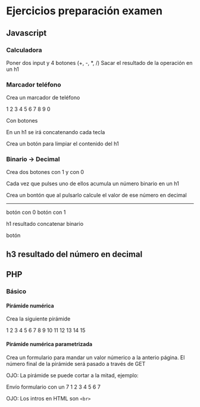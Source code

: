 # Ejercicios preparación examen

## Javascript

### Calculadora

Poner dos input y 4 botones (+, -, *, /)
Sacar el resultado de la operación en un h1

### Marcador teléfono

Crea un marcador de teléfono 

1 2 3 
4 5 6
7 8 9
  0

Con botones

En un h1 se irá concatenando cada tecla

Crea un botón para limpiar el contenido del h1

### Binario -> Decimal

Crea dos botones con 1 y con 0

Cada vez que pulses uno de ellos acumula un número binario en un h1

Crea un bontón que al pulsarlo calcule el valor de ese número en decimal

---------------------------------
botón con 0     botón con 1

h1 resultado concatenar binario

botón

h3 resultado del número en decimal
----------------------------------

## PHP

### Básico

#### Pirámide numérica

Crea la siguiente pirámide

1
2 3
4 5 6
7 8 9 10
11 12 13 14 15

#### Pirámide numérica parametrizada

Crea un formulario para mandar un valor númerico a la anterio página.
El número final de la pirámide será pasado a través de GET

OJO: La pirámide se puede cortar a la mitad, ejemplo:

Envío formulario con un 7
1
2 3
4 5 6
7

OJO: Los intros en HTML son ```<br>```

#### 